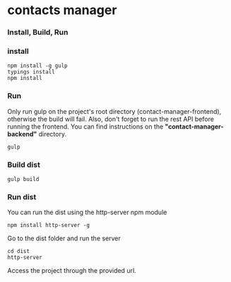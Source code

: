 # contacts manager

### Install, Build, Run

### install
```
npm install -g gulp
typings install
npm install
```

### Run
Only run gulp on the project's root directory (contact-manager-frontend), otherwise the build will fail.
Also, don't forget to run the rest API before running the frontend. You can find instructions on the __"contact-manager-backend"__ directory.
```
gulp
```
### Build dist

```
gulp build
```

### Run dist
You can run the dist using the http-server npm module
```
npm install http-server -g
```
Go to the dist folder and run the server
````
cd dist
http-server
````

Access the project through the provided url.
